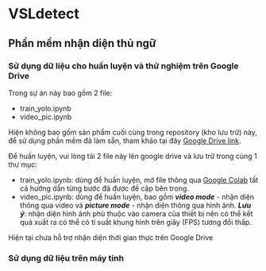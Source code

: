 # VSLdetect
## Phần mềm nhận diện thủ ngữ
### Sử dụng dữ liệu cho huấn luyện và thử nghiệm trên Google Drive
Trong sự án này bao gồm 2 file:
- train_yolo.ipynb
- video_pic.ipynb

Hiện không bao gốm sản phẩm cuối cùng trong repository (kho lưu trữ) này, để sử dụng phần mềm đã làm sẵn, tham khảo tại đây [Google Drive link](https://drive.google.com/drive/folders/117XhAG-hOCiw4yJNYHfpT1HviilNPznY?usp=sharing).

Để huấn luyện, vui lòng tải 2 file này lên google drive và lưu trữ trong cùng 1 thư mục:
- train_yolo.ipynb: dùng để huấn luyện, mở file thông qua [Google Colab](https://colab.research.google.com/) tất cả hướng dẫn từng bước đã được đề cập bên trong.
- video_pic.ipynb: dùng để huấn luyện, bao gồm ***video mode*** - nhận diện thông qua video và ***picture mode*** - nhận diện thông qua hình ảnh. ***Lưu ý***: nhận diện hình ảnh phù thuộc vào camera của thiết bị nên có thể kết quả xuất ra có thể có tỉ suất khung hình trên giây (FPS) tương đối thấp.

Hiện tại chưa hỗ trợ nhận diện thời gian thực trên Google Drive
### Sử dụng dữ liệu trên máy tính
